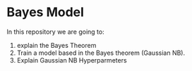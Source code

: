 # Bayes Model

In this repository we are going to:
1. explain the Bayes Theorem 
2. Train a model based in the Bayes theorem (Gaussian NB).
3. Explain Gaussian NB Hyperparmeters
